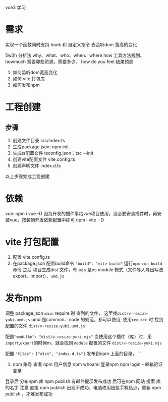 vue3 学习
# 需求
实现一个函数同时支持 hook 和 自定义指令 去监听dom 宽高的变化




5w3h 分析法 
why、what、who、when、where
how 工具方法规划、howmuch 需要哪些资源，需要多少、 how do you feel 结果预测 

1. 如何监听dom宽高变化
2. 如何 vite 打包库
3. 如何发布npm


# 工程创建
## 步骤
1. 创建文件目录 src/index.ts
2. 生成package.json: npm init 
3. 生成ts配置文件 tsconfig.json：tsc --init
4. 创建vite配置文件  vite.config.ts
5. 创建声明文件  index.d.ts

以上步骤完成工程创建

# 依赖
vue: npm i vue -D  因为开发的插件事给vue项目使用，没必要安装插件时，再安装vue，按装到开发依赖配置中即可
npm i vite - D
 
# vite 打包配置
1. 配置 vite.config.ts 
2. 在package.json 配置build命令 `"build": "vite build"`
   运行`npm run build` 命令 之后 项目生成dist 文件，有`.mjs` 是es module 模式（文件导入导出写法export、import）、`umd.js` 



# 发布npm
调整 package.json 
`main` require 时 查到的文件， 这里找`dist/v-resize-yuki.umd.js`  umd 是common、node 的规范，都可以使用, 使用`require` 时 找到配置的文件 `dist/v-resize-yuki.umd.js`

配置`"modulke": "dist/v-resize-yuki.mjs"` 当使用这个插件（库）时，用`inport`,`export`的时候m，就会找到 `module` 配置的文件 `dist/v-resize-yuki.mjs`


配置 `"files": ["dist", "index.d.ts"]`:发布到npm 上面的目录， ``

1. npm 账号
查看 npm 用户信息 npm whoami 
登录npm npm login - 邮箱验证登录

登录后 分布npm 库  npm publish  有邮件提示发布成功 后可在npm 网站 搜索 库的名字
注意 直接  npm publish  出现不成功，电脑改用链接手机热点，重新 npm publish ，才难发布成功

